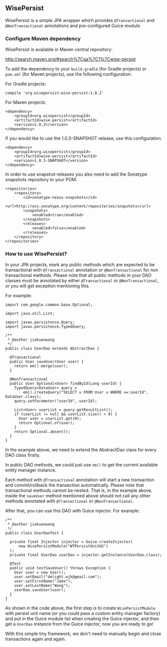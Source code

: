 ## WisePersist

WisePersist is a simple JPA wrapper which provides `@Transactional` and `@NonTransactional` annotations and pre-configured
Guice module.


### Configure Maven dependency

WisePersist is available in Maven central repository: 

http://search.maven.org/#search%7Cga%7C1%7Cwise-persist

To add the dependency to your `build.gradle` (for Gradle projects) or `pom.xml` (for Maven projects), use the following configuration:

For Gradle projects:

```
compile 'org.wisepersist:wise-persist:1.0.2'
```

For Maven projects:

```
<dependency>
    <groupId>org.wisepersist</groupId>
    <artifactId>wise-persist</artifactId>
    <version>1.0.2</version>
</dependency>
```

If you would like to use the 1.0.3-SNAPSHOT release, use this configuration.

```
<dependency>
    <groupId>org.wisepersist</groupId>
    <artifactId>wise-persist</artifactId>
    <version>1.0.3-SNAPSHOT</version>
</dependency>
```

In order to use snapshot releases you also need to add the Sonatype snapshots repository to your POM:

```
<repositories>
    <repository>
        <id>sonatype-nexus-snapshots</id>
        <url>http://oss.sonatype.org/content/repositories/snapshots</url>
        <snapshots>
            <enabled>true</enabled>
        </snapshots>
        <releases>
            <enabled>false</enabled>
        </releases>
    </repository>
</repositories>
```

### How to use WisePersist?

In your JPA projects, mark any public methods which are expected to be transactional with `@Transactional` annotation or `@NonTransactional` for non transactional methods. Please note that all public methods in your DAO classes must be annotated by either `@Transactional` or `@NonTransactional`, or you will get exception mentioning this.

For example:

```
import com.google.common.base.Optional;

import java.util.List;

import javax.persistence.Query;
import javax.persistence.TypedQuery;

/**
 * @author jiakuanwang
 */
public class UserDao extends AbstractDao {

  @Transactional
  public User saveUser(User user) {
    return em().merge(user);
  }

  @NonTransactional
  public User Optional<User> findById(Long userId) {
    TypedQuery<DataUser> query =
        em().createQuery("SELECT u FROM User u WHERE u=:userId", DataUser.class);
    query.setParameter("userId", userId);

    List<User> userList = query.getResultList();
    if (userList != null && userList.size() > 0) {
	  User user = userList.get(0);
      return Optional.of(user);
    }
    return Optional.absent();
  }
}
```

In the example above, we need to extend the AbstractDao class for every DAO class firstly.

In public DAO methods, we could just use `em()` to get the current available entity manager instance.

Each method with `@Transactional` annotation will start a new transaction and commit/rollback the transaction automatically. Please note that transactional methods cannot be nested. That is, in the example above, inside the `saveUser` method mentioned above should not call any other methods annotated with `@Transactional` or `@NonTransactional`.

After that, you can use this DAO with Guice injector. For example:

```
/**
 * @author jiakuanwang
 */
public class UserDaoTest {

  private final Injector injector = Guice.createInjector(
      new WisePersistModule("WTPersistUnitH2")
  );
  private final UserDao userDao = injector.getInstance(UserDao.class);

  @Test
  public void testSaveUser() throws Exception {
    User user = new User();
    user.setEmail("delight.wjk@gmail.com");
    user.setFirstName("Jake");
    user.setLastName("Wang");
    userDao.saveUser(user);
  }
}
```

As shown in the code above, the first step is to create `WisePersistModule` with persist unit name (or you could pass a custom entity manager factory) and put in the Guice module list when creating the Guice injector, and then get a `UserDao` instance from the Guice injector, now you are ready to go!

With this simple tiny framework, we don't need to manually begin and close transactions again and again.
